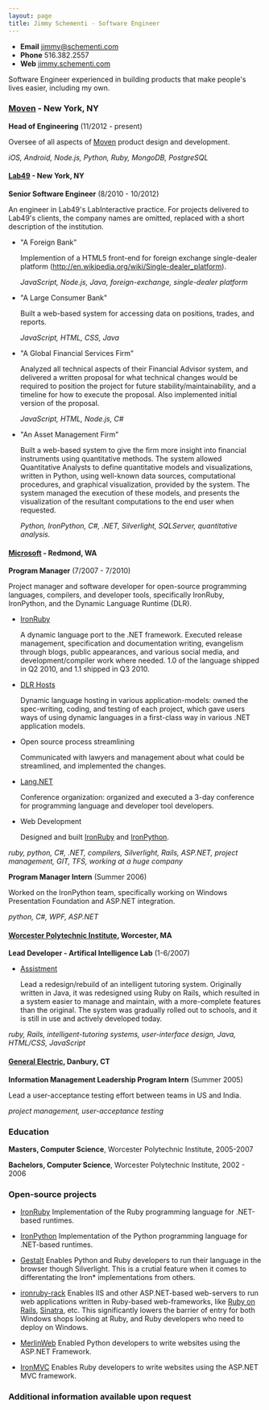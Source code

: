 ```yaml
---
layout: page
title: Jimmy Schementi - Software Engineer
---
```


- **Email** jimmy@schementi.com
- **Phone** 516.382.2557
- **Web**   [jimmy.schementi.com](http://jimmy.schementi.com)

Software Engineer experienced in building products that make people's lives
easier, including my own.

### [Moven](http://moven.com) - New York, NY

**Head of Engineering** (11/2012 - present)

Oversee of all aspects of [Moven](https://moven.com) product design and development.

*iOS, Android, Node.js, Python, Ruby, MongoDB, PostgreSQL*

#### [Lab49](http://lab49.com) - New York, NY

**Senior Software Engineer** (8/2010 - 10/2012)

An engineer in Lab49's LabInteractive practice. For projects delivered to
Lab49's clients, the company names are omitted, replaced with a short
description of the institution.

- "A Foreign Bank"

  Implemention of a HTML5 front-end for foreign exchange 
  single-dealer platform (http://en.wikipedia.org/wiki/Single-dealer_platform).

  *JavaScript, Node.js, Java, foreign-exchange, single-dealer platform*

- "A Large Consumer Bank"

  Built a web-based system for accessing data on positions, trades, and reports.

  *JavaScript, HTML, CSS, Java*

- "A Global Financial Services Firm"

  Analyzed all technical aspects of their Financial Advisor system, and
  delivered a written proposal for what technical changes would be required to
  position the project for future stability/maintainability, and a timeline for
  how to execute the proposal. Also implemented initial version of the proposal.

  *JavaScript, HTML, Node.js, C#*

- "An Asset Management Firm"

  Built a web-based system to give the firm more insight into financial
  instruments using quantitative methods. The system allowed Quantitative
  Analysts to define quantitative models and visualizations, written in Python,
  using well-known data sources, computational procedures, and graphical
  visualization, provided by the system. The system managed the execution of
  these models, and presents the visualization of the resultant computations to
  the end user when requested.

  *Python, IronPython, C#, .NET, Silverlight, SQLServer, quantitative analysis.*

#### [Microsoft](http://microsoft.com) - Redmond, WA

**Program Manager** (7/2007 - 7/2010)

Project manager and software developer for open-source programming languages,
compilers, and developer tools, specifically IronRuby, IronPython, and the
Dynamic Language Runtime (DLR).

- [IronRuby](http://ironruby.net)

  A dynamic language port to the .NET framework. Executed release
  management, specification and documentation writing, evangelism through
  blogs, public appearances, and various social media, and
  development/compiler work where needed. 1.0 of the language shipped in
  Q2 2010, and 1.1 shipped in Q3 2010.

- [DLR Hosts](http://github.com/IronLanguages/main/tree/master/Hosts)

  Dynamic language hosting in various application-models: owned the
  spec-writing, coding, and testing of each project, which gave users ways of
  using dynamic languages in a first-class way in various .NET application
  models.

- Open source process streamlining

  Communicated with lawyers and management about what could be streamlined,
  and implemented the changes.

- [Lang.NET](http://langnetsymposium.com)

  Conference organization: organized and executed a 3-day conference for
  programming language and developer tool developers.

- Web Development

  Designed and built [IronRuby](http://ironruby.net)
  and [IronPython](http://ironpython.net).

*ruby, python, C#, .NET, compilers, Silverlight, Rails, ASP.NET, project
 management, GIT, TFS, working at a huge company*

**Program Manager Intern** (Summer 2006)

Worked on the IronPython team, specifically working on Windows Presentation
Foundation and ASP.NET integration.

*python, C#, WPF, ASP.NET*

#### [Worcester Polytechnic Institute](http://wpi.edu), Worcester, MA

**Lead Developer - Artifical Intelligence Lab** (1-6/2007)

- [Assistment](http://assistment.org)

  Lead a redesign/rebuild of an intelligent tutoring system. Originally written
  in Java, it was redesigned using Ruby on Rails, which resulted in a system
  easier to manage and maintain, with a more-complete features than the original.
  The system was gradually rolled out to schools, and it is still in use and
  actively developed today.

*ruby, Rails, intelligent-tutoring systems, user-interface design, Java,
 HTML/CSS, JavaScript*

#### [General Electric](http://ge.com), Danbury, CT

**Information Management Leadership Program Intern** (Summer 2005)

Lead a user-acceptance testing effort between teams in US and India.

*project management, user-acceptance testing*



### Education


**Masters, Computer Science**, Worcester Polytechnic Institute, 2005-2007

**Bachelors, Computer Science**, Worcester Polytechnic Institute, 2002 - 2006


### Open-source projects


- [IronRuby](http://ironruby.net)
  Implementation of the Ruby programming language for .NET-based runtimes.

- [IronPython](http://ironpython.net)
  Implementation of the Python programming language for .NET-based runtimes.

- [Gestalt](http://ironpython.net/browser/)
  Enables Python and Ruby developers to run their language in the browser though
  Silverlight. This is a crutial feature when it comes to differentating the
  Iron* implementations from others.

- [ironruby-rack](http://github.com/jschementi/ironruby/tree/master/Hosts/IronRuby.Rack/)
  Enables IIS and other ASP.NET-based web-servers to run web applications
  written in Ruby-based web-frameworks, like
  [Ruby on Rails](http://rubyonrails.org), [Sinatra](http://sinatrarb.org), etc.
  This significantly lowers the barrier of entry for both Windows shops looking
  at Ruby, and Ruby developers who need to deploy on Windows.

- [MerlinWeb](http://aspnet.codeplex.com/wikipage?title=Dynamic%20Language%20Support&referringTitle=Home&ProjectName=aspnet)
  Enabled Python developers to write websites using the ASP.NET Framework.

- [IronMVC](http://github.com/jschementi/ironrubymvc)
  Enables Ruby developers to write websites using the ASP.NET MVC framework.


### Additional information available upon request

